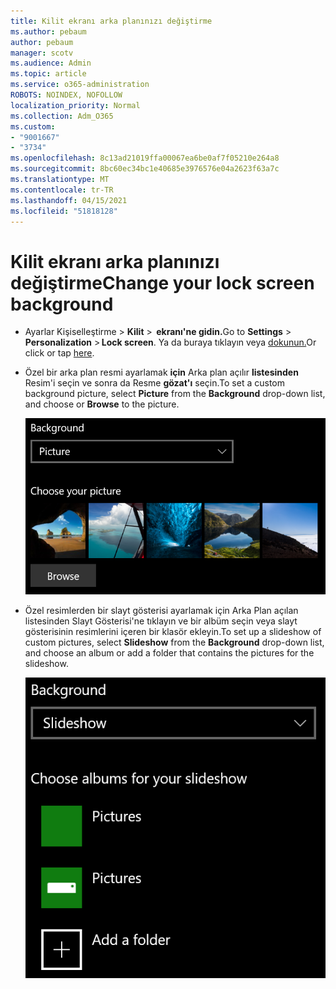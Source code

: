 ```yaml
---
title: Kilit ekranı arka planınızı değiştirme
ms.author: pebaum
author: pebaum
manager: scotv
ms.audience: Admin
ms.topic: article
ms.service: o365-administration
ROBOTS: NOINDEX, NOFOLLOW
localization_priority: Normal
ms.collection: Adm_O365
ms.custom:
- "9001667"
- "3734"
ms.openlocfilehash: 8c13ad21019ffa00067ea6be0af7f05210e264a8
ms.sourcegitcommit: 8bc60ec34bc1e40685e3976576e04a2623f63a7c
ms.translationtype: MT
ms.contentlocale: tr-TR
ms.lasthandoff: 04/15/2021
ms.locfileid: "51818128"
---
```

# <a name="change-your-lock-screen-background"></a><span data-ttu-id="90ad5-102">Kilit ekranı arka planınızı değiştirme</span><span class="sxs-lookup"><span data-stu-id="90ad5-102">Change your lock screen background</span></span>

- <span data-ttu-id="90ad5-103">Ayarlar Kişiselleştirme  >  **Kilit**  >  **ekranı'ne gidin.**</span><span class="sxs-lookup"><span data-stu-id="90ad5-103">Go to **Settings** > **Personalization** > **Lock screen**.</span></span> <span data-ttu-id="90ad5-104">Ya da buraya tıklayın veya [dokunun.](ms-settings:lockscreen?activationSource=GetHelp)</span><span class="sxs-lookup"><span data-stu-id="90ad5-104">Or click or tap [here](ms-settings:lockscreen?activationSource=GetHelp).</span></span>

- <span data-ttu-id="90ad5-105">Özel bir arka plan resmi ayarlamak **için** Arka plan açılır **listesinden** Resim'i seçin ve sonra da Resme **gözat'ı** seçin.</span><span class="sxs-lookup"><span data-stu-id="90ad5-105">To set a custom background picture, select **Picture** from the **Background** drop-down list, and choose or **Browse** to the picture.</span></span>

  ![Özel bir arka plan resmi ayarlayın.](media/set-custom-background-pic.png)

- <span data-ttu-id="90ad5-107">Özel resimlerden bir slayt gösterisi  ayarlamak  için Arka Plan açılan listesinden Slayt Gösterisi'ne tıklayın ve bir albüm seçin veya slayt gösterisinin resimlerini içeren bir klasör ekleyin.</span><span class="sxs-lookup"><span data-stu-id="90ad5-107">To set up a slideshow of custom pictures, select **Slideshow** from the **Background** drop-down list, and choose an album or add a folder that contains the pictures for the slideshow.</span></span>

  ![Özel resimlerden bir slayt gösterisi ayarlayın.](media/set-up-slideshow-background.png)
